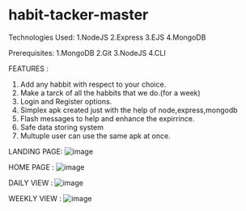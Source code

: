# habit-tacker-master

Technologies Used:
1.NodeJS
2.Express
3.EJS
4.MongoDB


Prerequisites:
    1.MongoDB
    2.Git
    3.NodeJS
    4.CLI

FEATURES :
1. Add any habbit with respect to your choice.
2. Make a tarck of all the habbits that we do.(for a week)
3. Login and Register options.
4. Simplex apk created just with the help of node,express,mongodb
5. Flash messages to help and enhance the expirrince.
6. Safe data storing system
7. Multuple user can use the same apk at once.


LANDING PAGE:
![image](https://user-images.githubusercontent.com/114986701/198535115-011a1a29-8442-437e-987a-08dd89d9fbcf.png)



HOME PAGE :
![image](https://user-images.githubusercontent.com/114986701/198535649-881b80eb-25c1-4bc7-b37a-609ebf0deca5.png)



DAILY VIEW :
![image](https://user-images.githubusercontent.com/114986701/198535445-87e426ec-668f-4b61-9bda-4b5f0bfc8fef.png)



WEEKLY VIEW :
![image](https://user-images.githubusercontent.com/114986701/198535821-cd6734a4-4626-4da9-b9e6-3349e6ef557f.png)
